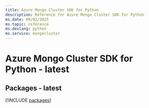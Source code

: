 ```yaml
---
title: Azure Mongo Cluster SDK for Python
description: Reference for Azure Mongo Cluster SDK for Python
ms.date: 09/02/2025
ms.topic: reference
ms.devlang: python
ms.service: mongocluster
---
```

# Azure Mongo Cluster SDK for Python - latest
## Packages - latest
[!INCLUDE [packages](mongo-cluster-index.md)]